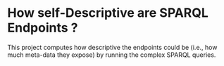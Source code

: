 # How self-Descriptive are SPARQL Endpoints ?
 This project computes how descriptive the endpoints could be (i.e., how much meta-data they expose) by running the complex SPARQL queries.